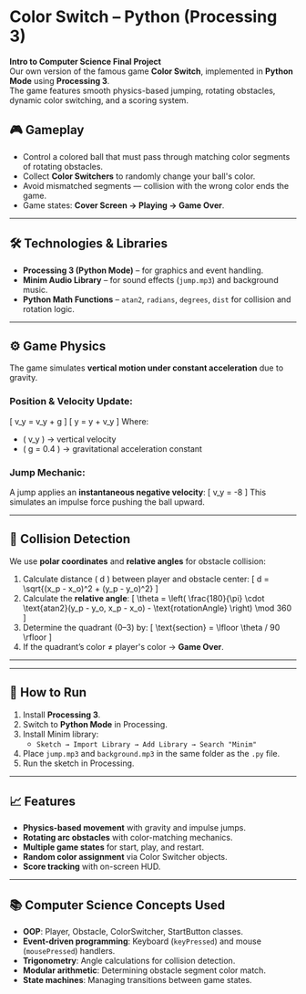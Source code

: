 # Color Switch – Python (Processing 3)

**Intro to Computer Science Final Project**  
Our own version of the famous game **Color Switch**, implemented in **Python Mode** using **Processing 3**.  
The game features smooth physics-based jumping, rotating obstacles, dynamic color switching, and a scoring system.

## 🎮 Gameplay
- Control a colored ball that must pass through matching color segments of rotating obstacles.
- Collect **Color Switchers** to randomly change your ball's color.
- Avoid mismatched segments — collision with the wrong color ends the game.
- Game states: **Cover Screen → Playing → Game Over**.

---

## 🛠 Technologies & Libraries
- **Processing 3 (Python Mode)** – for graphics and event handling.
- **Minim Audio Library** – for sound effects (`jump.mp3`) and background music.
- **Python Math Functions** – `atan2`, `radians`, `degrees`, `dist` for collision and rotation logic.

---

## ⚙️ Game Physics
The game simulates **vertical motion under constant acceleration** due to gravity.

### Position & Velocity Update:
\[
v_y = v_y + g
\]
\[
y = y + v_y
\]
Where:
- \( v_y \) → vertical velocity  
- \( g = 0.4 \) → gravitational acceleration constant  

### Jump Mechanic:
A jump applies an **instantaneous negative velocity**:
\[
v_y = -8
\]
This simulates an impulse force pushing the ball upward.

---

## 🎨 Collision Detection
We use **polar coordinates** and **relative angles** for obstacle collision:
1. Calculate distance \( d \) between player and obstacle center:
\[
d = \sqrt{(x_p - x_o)^2 + (y_p - y_o)^2}
\]
2. Calculate the **relative angle**:
\[
\theta = \left( \frac{180}{\pi} \cdot \text{atan2}(y_p - y_o, x_p - x_o) - \text{rotationAngle} \right) \mod 360
\]
3. Determine the quadrant (0–3) by:
\[
\text{section} = \lfloor \theta / 90 \rfloor
\]
4. If the quadrant’s color ≠ player's color → **Game Over**.

---

---

## 🚀 How to Run
1. Install **Processing 3**.
2. Switch to **Python Mode** in Processing.
3. Install Minim library:  
   - `Sketch → Import Library → Add Library → Search "Minim"`
4. Place `jump.mp3` and `background.mp3` in the same folder as the `.py` file.
5. Run the sketch in Processing.

---

## 📈 Features
- **Physics-based movement** with gravity and impulse jumps.
- **Rotating arc obstacles** with color-matching mechanics.
- **Multiple game states** for start, play, and restart.
- **Random color assignment** via Color Switcher objects.
- **Score tracking** with on-screen HUD.

---

## 📚 Computer Science Concepts Used
- **OOP**: Player, Obstacle, ColorSwitcher, StartButton classes.
- **Event-driven programming**: Keyboard (`keyPressed`) and mouse (`mousePressed`) handlers.
- **Trigonometry**: Angle calculations for collision detection.
- **Modular arithmetic**: Determining obstacle segment color match.
- **State machines**: Managing transitions between game states.
